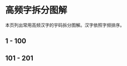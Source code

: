 <script setup>
import Chaifen from '@/chaifen/Chaifen.vue'
</script>

# 高频字拆分图解

本页列出常用高频汉字的宇码拆分图解。汉字依照字频排序。

## 1 - 100

<div class="flex justify-left flex-wrap my-8">
<Chaifen char='的' :parts='[5,2,1]' :colors />
<Chaifen char='一' :parts='[1]' :colors />
<Chaifen char='是' :parts='[4,1,4]' :colors />
<Chaifen char='了' :parts='[2]' :colors />
<Chaifen char='不' :parts='[4]' :colors />
<Chaifen char='在' :parts='[2,1,3]' :colors />
<Chaifen char='有' :parts='[2,4]' :colors />
<Chaifen char='个' :parts='[2,1]' :colors />
<Chaifen char='人' :parts='[2]' :colors />
<Chaifen char='这' :parts='[4,3]' :colors />
<Chaifen char='上' :parts='[3]' :colors />
<Chaifen char='中' :parts='[3,1]' :colors />
<Chaifen char='大' :parts='[3]' :colors />
<Chaifen char='为' :parts='[1,2,1]' :colors />
<Chaifen char='来' :parts='[1,6]' :colors />
<Chaifen char='我' :parts='[1,1,2,3]' :colors='[1,0,2,3,5,1]' />
<Chaifen char='到' :parts='[6,2]' :colors />
<Chaifen char='出' :parts='[3,2]' :colors />
<Chaifen char='要' :parts='[6,3]' :colors />
<Chaifen char='以' :parts='[1,1,2]' :colors />
<Chaifen char='时' :parts='[4,3]' :colors />
<Chaifen char='和' :parts='[5,3]' :colors />
<Chaifen char='地' :parts='[3,3]' :colors />
<Chaifen char='们' :parts='[2,3]' :colors />
<Chaifen char='得' :parts='[3,4,1,3]' :colors />
<Chaifen char='可' :parts='[1,3,1]' :colors='[1,2,1]' />
<Chaifen char='下' :parts='[3]' :colors />
<Chaifen char='对' :parts='[2,3]' :colors />
<Chaifen char='生' :parts='[5]' :colors />
<Chaifen char='也' :parts='[3]' :colors />
<Chaifen char='子' :parts='[2]' :colors />
<Chaifen char='就' :parts='[5,3,4]' :colors />
<Chaifen char='过' :parts='[3,3]' :colors />
<Chaifen char='能' :parts='[2,4,2,2]' :colors />
<Chaifen char='他' :parts='[2,3]' :colors />
<Chaifen char='会' :parts='[2,2,2]' :colors />
<Chaifen char='多' :parts='[3,3,]' :colors />
<Chaifen char='发' :parts='[2,2,1]' :colors />
<Chaifen char='说' :parts='[2,2,3,2]' :colors />
<Chaifen char='而' :parts='[6]' :colors />
<Chaifen char='于' :parts='[1,2]' :colors />
<Chaifen char='自' :parts='[6]' :colors />
<Chaifen char='之' :parts='[3]' :colors />
<Chaifen char='用' :parts='[5]' :colors />
<Chaifen char='年' :parts='[2,4]' :colors />
<Chaifen char='行' :parts='[3,3]' :colors />
<Chaifen char='家' :parts='[3,7]' :colors />
<Chaifen char='方' :parts='[4]' :colors />
<Chaifen char='后' :parts='[2,1,3]' :colors />
<Chaifen char='作' :parts='[2,2,3]' :colors />
<Chaifen char='成' :parts='[2,1,3]' :colors='[1,2,1]' />
<Chaifen char='开' :parts='[1,3]' :colors />
<Chaifen char='面' :parts='[9]' :colors />
<Chaifen char='事' :parts='[1,3,3,1]' :colors='[1,2,3,1]' />
<Chaifen char='好' :parts='[3,3]' :colors />
<Chaifen char='小' :parts='[3]' :colors />
<Chaifen char='心' :parts='[4]' :colors />
<Chaifen char='前' :parts='[3,4,2]' :colors />
<Chaifen char='所' :parts='[4,4]' :colors />
<Chaifen char='道' :parts='[3,6,3]' :colors />
<Chaifen char='法' :parts='[3,3,2]' :colors />
<Chaifen char='如' :parts='[3,3,]' :colors />
<Chaifen char='进' :parts='[2,2,3]' :colors />
<Chaifen char='着' :parts='[6,5]' :colors />
<Chaifen char='同' :parts='[2,1,3]' :colors />
<Chaifen char='经' :parts='[3,2,3]' :colors />
<Chaifen char='分' :parts='[2,2,]' :colors />
<Chaifen char='定' :parts='[3,1,4]' :colors />
<Chaifen char='都' :parts='[4,4,2]' :colors />
<Chaifen char='然' :parts='[4,4,4]' :colors />
<Chaifen char='与' :parts='[2,1]' :colors />
<Chaifen char='本' :parts='[4,1]' :colors />
<Chaifen char='还' :parts='[4,3]' :colors />
<Chaifen char='其' :parts='[8]' :colors />
<Chaifen char='当' :parts='[3,3]' :colors />
<Chaifen char='起' :parts='[7,3]' :colors />
<Chaifen char='动' :parts='[2,2,2]' :colors />
<Chaifen char='已' :parts='[3]' :colors />
<Chaifen char='两' :parts='[1,2,2,2]' :colors />
<Chaifen char='点' :parts='[2,3,4]' :colors />
<Chaifen char='从' :parts='[2,2]' :colors />
<Chaifen char='问' :parts='[3,3]' :colors />
<Chaifen char='里' :parts='[7]' :colors />
<Chaifen char='主' :parts='[1,4]' :colors />
<Chaifen char='实' :parts='[3,2,3]' :colors />
<Chaifen char='天' :parts='[1,3]' :colors />
<Chaifen char='高' :parts='[10]' :colors />
<Chaifen char='去' :parts='[3,2]' :colors />
<Chaifen char='现' :parts='[4,4]' :colors />
<Chaifen char='长' :parts='[4]' :colors />
<Chaifen char='此' :parts='[4,2]' :colors />
<Chaifen char='三' :parts='[3]' :colors />
<Chaifen char='将' :parts='[3,3,3]' :colors />
<Chaifen char='无' :parts='[1,3]' :colors />
<Chaifen char='国' :parts='[2,4,1,1]' :colors='[1,2,3,1]' />
<Chaifen char='全' :parts='[2,4]' :colors />
<Chaifen char='文' :parts='[4]' :colors />
<Chaifen char='理' :parts='[4,7]' :colors />
<Chaifen char='明' :parts='[4,4]' :colors />
<Chaifen char='日' :parts='[4]' :colors />
</div>

## 101 - 201
<div class="flex justify-left flex-wrap my-8">
<Chaifen char='些' :parts='[4,2,2]' :colors />
<Chaifen char='看' :parts='[4,5]' :colors />
<Chaifen char='只' :parts='[3,2]' :colors />
<Chaifen char='公' :parts='[2,2]' :colors />
<Chaifen char='等' :parts='[6,3,3]' :colors />
<Chaifen char='十' :parts='[2]' :colors />
<Chaifen char='意' :parts='[5,4,4]' :colors />
<Chaifen char='正' :parts='[1,4]' :colors />
<Chaifen char='外' :parts='[3,2]' :colors />
<Chaifen char='想' :parts='[4,5,4]' :colors />
<Chaifen char='间' :parts='[3,5]' :colors />
<Chaifen char='把' :parts='[3,4]' :colors />
<Chaifen char='情' :parts='[3,4,4]' :colors />
<Chaifen char='者' :parts='[4,4]' :colors />
<Chaifen char='没' :parts='[3,2,2]' :colors />
<Chaifen char='重' :parts='[2,4,1,2]' :colors='[1,2,0,2]' />
<Chaifen char='相' :parts='[4,5]' :colors />
<Chaifen char='那' :parts='[1,3,2]' :colors />
<Chaifen char='向' :parts='[3,3]' :colors />
<Chaifen char='知' :parts='[5,3]' :colors />
<Chaifen char='因' :parts='[2,3,1]' :colors='[1,2,1]' />
<Chaifen char='样' :parts='[4,6]' :colors />
<Chaifen char='学' :parts='[3,2,3]' :colors />
<Chaifen char='应' :parts='[3,4]' :colors />
<Chaifen char='又' :parts='[2]' :colors />
<Chaifen char='手' :parts='[4]' :colors />
<Chaifen char='但' :parts='[2,4,1]' :colors />
<Chaifen char='信' :parts='[1,8]' :colors />
<Chaifen char='关' :parts='[3,3]' :colors />
<Chaifen char='使' :parts='[2,1,3,2]' :colors />
<Chaifen char='种' :parts='[5,4]' :colors />
<Chaifen char='见' :parts='[2,2]' :colors />
<Chaifen char='力' :parts='[2]' :colors />
<Chaifen char='名' :parts='[3,3]' :colors />
<Chaifen char='二' :parts='[2]' :colors />
<Chaifen char='处' :parts='[3,2]' :colors />
<Chaifen char='门' :parts='[3]' :colors />
<Chaifen char='并' :parts='[3,3]' :colors />
<Chaifen char='口' :parts='[3]' :colors />
<Chaifen char='么' :parts='[1,2]' :colors />
<Chaifen char='先' :parts='[4,2]' :colors />
<Chaifen char='位' :parts='[2,5]' :colors />
<Chaifen char='头' :parts='[2,3]' :colors />
<Chaifen char='回' :parts='[2,3,1]' :colors='[1,2,1]' />
<Chaifen char='话' :parts='[2,6]' :colors />
<Chaifen char='很' :parts='[3,6]' :colors />
<Chaifen char='再' :parts='[1,2,3]' :colors />
<Chaifen char='由' :parts='[5]' :colors />
<Chaifen char='身' :parts='[7]' :colors />
<Chaifen char='入' :parts='[2]' :colors />
<Chaifen char='内' :parts='[2,2]' :colors />
<Chaifen char='第' :parts='[6,3,1,1]' :colors />
<Chaifen char='平' :parts='[1,2,2]' :colors='[1,2,1]' />
<Chaifen char='被' :parts='[5,5]' :colors />
<Chaifen char='给' :parts='[3,6]' :colors />
<Chaifen char='次' :parts='[2,4]' :colors />
<Chaifen char='别' :parts='[3,2,2]' :colors />
<Chaifen char='几' :parts='[2]' :colors />
<Chaifen char='月' :parts='[4]' :colors />
<Chaifen char='真' :parts='[2,6,2]' :colors />
<Chaifen char='立' :parts='[5]' :colors />
<Chaifen char='新' :parts='[5,4,4]' :colors />
<Chaifen char='通' :parts='[2,5,3]' :colors />
<Chaifen char='少' :parts='[3,1]' :colors />
<Chaifen char='机' :parts='[4,2]' :colors />
<Chaifen char='打' :parts='[3,2]' :colors />
<Chaifen char='水' :parts='[4]' :colors />
<Chaifen char='果' :parts='[4,4]' :colors />
<Chaifen char='最' :parts='[4,6,2]' :colors />
<Chaifen char='部' :parts='[5,3,2]' :colors />
<Chaifen char='何' :parts='[2,1,3,1]' :colors='[1,2,3,2]' />
<Chaifen char='安' :parts='[3,3]' :colors />
<Chaifen char='接' :parts='[3,5,3]' :colors />
<Chaifen char='报' :parts='[3,2,2]' :colors />
<Chaifen char='声' :parts='[3,4]' :colors />
<Chaifen char='才' :parts='[2,1]' :colors />
<Chaifen char='体' :parts='[2,4,1]' :colors />
<Chaifen char='今' :parts='[2,1,1]' :colors />
<Chaifen char='合' :parts='[6]' :colors />
<Chaifen char='性' :parts='[3,5]' :colors />
<Chaifen char='西' :parts='[6]' :colors />
<Chaifen char='你' :parts='[2,2,3]' :colors />
<Chaifen char='放' :parts='[4,4]' :colors />
<Chaifen char='表' :parts='[4,4]' :colors />
<Chaifen char='目' :parts='[5]' :colors />
<Chaifen char='加' :parts='[2,3]' :colors />
<Chaifen char='常' :parts='[8,3]' :colors />
<Chaifen char='做' :parts='[2,5,4]' :colors />
<Chaifen char='己' :parts='[3]' :colors />
<Chaifen char='老' :parts='[4,2]' :colors />
<Chaifen char='四' :parts='[5]' :colors />
<Chaifen char='件' :parts='[2,4]' :colors />
<Chaifen char='解' :parts='[2,5,2,4]' :colors />
<Chaifen char='路' :parts='[7,3,3]' :colors />
<Chaifen char='更' :parts='[1,4,2]' :colors />
<Chaifen char='走' :parts='[7]' :colors />
<Chaifen char='比' :parts='[2,2]' :colors />
<Chaifen char='总' :parts='[2,3,4]' :colors />
<Chaifen char='金' :parts='[8]' :colors />
<Chaifen char='管' :parts='[6,3,3,2]' :colors />

<Chaifen char='光' :parts='[]' :colors />
<Chaifen char='工' :parts='[]' :colors />
<Chaifen char='结' :parts='[]' :colors />
<Chaifen char='提' :parts='[]' :colors />
<Chaifen char='任' :parts='[]' :colors />
<Chaifen char='东' :parts='[]' :colors />
<Chaifen char='原' :parts='[]' :colors />
<Chaifen char='便' :parts='[]' :colors />
<Chaifen char='美' :parts='[]' :colors />
<Chaifen char='及' :parts='[]' :colors />
<Chaifen char='教' :parts='[]' :colors />
<Chaifen char='难' :parts='[]' :colors />
<Chaifen char='世' :parts='[]' :colors />
<Chaifen char='至' :parts='[]' :colors />
<Chaifen char='气' :parts='[]' :colors />
<Chaifen char='神' :parts='[]' :colors />
<Chaifen char='山' :parts='[]' :colors />
<Chaifen char='数' :parts='[]' :colors />
<Chaifen char='利' :parts='[]' :colors />
<Chaifen char='书' :parts='[]' :colors />
<Chaifen char='代' :parts='[]' :colors />
<Chaifen char='直' :parts='[]' :colors />
<Chaifen char='色' :parts='[]' :colors />
<Chaifen char='场' :parts='[]' :colors />
<Chaifen char='变' :parts='[]' :colors />
<Chaifen char='记' :parts='[]' :colors />
<Chaifen char='张' :parts='[]' :colors />
<Chaifen char='必' :parts='[]' :colors />
<Chaifen char='受' :parts='[]' :colors />
<Chaifen char='交' :parts='[]' :colors />
<Chaifen char='非' :parts='[]' :colors />
<Chaifen char='服' :parts='[]' :colors />
<Chaifen char='化' :parts='[]' :colors />
<Chaifen char='求' :parts='[]' :colors />
<Chaifen char='风' :parts='[]' :colors />
<Chaifen char='度' :parts='[]' :colors />
<Chaifen char='太' :parts='[]' :colors />
<Chaifen char='万' :parts='[]' :colors />
<Chaifen char='各' :parts='[]' :colors />
<Chaifen char='算' :parts='[]' :colors />
<Chaifen char='边' :parts='[]' :colors />
<Chaifen char='王' :parts='[]' :colors />
<Chaifen char='什' :parts='[]' :colors />
<Chaifen char='快' :parts='[]' :colors />
<Chaifen char='许' :parts='[]' :colors />
<Chaifen char='连' :parts='[]' :colors />
<Chaifen char='五' :parts='[]' :colors />
<Chaifen char='活' :parts='[]' :colors />
<Chaifen char='思' :parts='[]' :colors />
<Chaifen char='该' :parts='[]' :colors />
<Chaifen char='步' :parts='[]' :colors />
<Chaifen char='海' :parts='[]' :colors />
<Chaifen char='指' :parts='[]' :colors />
<Chaifen char='物' :parts='[]' :colors />
<Chaifen char='则' :parts='[]' :colors />
<Chaifen char='女' :parts='[]' :colors />
<Chaifen char='或' :parts='[]' :colors />
<Chaifen char='完' :parts='[]' :colors />
<Chaifen char='马' :parts='[]' :colors />
<Chaifen char='强' :parts='[]' :colors />
<Chaifen char='言' :parts='[]' :colors />
<Chaifen char='条' :parts='[]' :colors />
<Chaifen char='特' :parts='[]' :colors />
<Chaifen char='命' :parts='[]' :colors />
<Chaifen char='感' :parts='[]' :colors />
<Chaifen char='清' :parts='[]' :colors />
<Chaifen char='带' :parts='[]' :colors />
<Chaifen char='认' :parts='[]' :colors />
<Chaifen char='保' :parts='[]' :colors />
<Chaifen char='望' :parts='[]' :colors />
<Chaifen char='转' :parts='[]' :colors />
<Chaifen char='传' :parts='[]' :colors />
<Chaifen char='儿' :parts='[]' :colors />
<Chaifen char='制' :parts='[]' :colors />
<Chaifen char='干' :parts='[]' :colors />
<Chaifen char='计' :parts='[]' :colors />
<Chaifen char='民' :parts='[]' :colors />
<Chaifen char='白' :parts='[]' :colors />
<Chaifen char='住' :parts='[]' :colors />
<Chaifen char='字' :parts='[]' :colors />
<Chaifen char='它' :parts='[]' :colors />
<Chaifen char='义' :parts='[]' :colors />
<Chaifen char='车' :parts='[]' :colors />
<Chaifen char='像' :parts='[]' :colors />
<Chaifen char='反' :parts='[]' :colors />
<Chaifen char='象' :parts='[]' :colors />
<Chaifen char='题' :parts='[]' :colors />
<Chaifen char='却' :parts='[]' :colors />
<Chaifen char='流' :parts='[]' :colors />
<Chaifen char='且' :parts='[]' :colors />
<Chaifen char='即' :parts='[]' :colors />
<Chaifen char='深' :parts='[]' :colors />
<Chaifen char='近' :parts='[]' :colors />
<Chaifen char='形' :parts='[]' :colors />
<Chaifen char='取' :parts='[]' :colors />
<Chaifen char='往' :parts='[]' :colors />
<Chaifen char='系' :parts='[]' :colors />
<Chaifen char='量' :parts='[]' :colors />
<Chaifen char='论' :parts='[]' :colors />
<Chaifen char='告' :parts='[]' :colors />
<Chaifen char='息' :parts='[]' :colors />
<Chaifen char='让' :parts='[]' :colors />
<Chaifen char='决' :parts='[]' :colors />
<Chaifen char='未' :parts='[]' :colors />
<Chaifen char='花' :parts='[]' :colors />
<Chaifen char='收' :parts='[]' :colors />
<Chaifen char='满' :parts='[]' :colors />
<Chaifen char='每' :parts='[]' :colors />
<Chaifen char='华' :parts='[]' :colors />
<Chaifen char='业' :parts='[]' :colors />
<Chaifen char='南' :parts='[]' :colors />
<Chaifen char='觉' :parts='[]' :colors />
<Chaifen char='电' :parts='[]' :colors />
<Chaifen char='空' :parts='[]' :colors />
<Chaifen char='眼' :parts='[]' :colors />
<Chaifen char='听' :parts='[]' :colors />
<Chaifen char='远' :parts='[]' :colors />
<Chaifen char='师' :parts='[]' :colors />
<Chaifen char='元' :parts='[]' :colors />
<Chaifen char='请' :parts='[]' :colors />
<Chaifen char='容' :parts='[]' :colors />
<Chaifen char='她' :parts='[]' :colors />
<Chaifen char='军' :parts='[]' :colors />
<Chaifen char='士' :parts='[]' :colors />
<Chaifen char='百' :parts='[]' :colors />
<Chaifen char='办' :parts='[]' :colors />
<Chaifen char='语' :parts='[]' :colors />
<Chaifen char='期' :parts='[]' :colors />
<Chaifen char='北' :parts='[]' :colors />
<Chaifen char='林' :parts='[]' :colors />
<Chaifen char='识' :parts='[]' :colors />
<Chaifen char='半' :parts='[]' :colors />
<Chaifen char='夫' :parts='[]' :colors />
<Chaifen char='客' :parts='[]' :colors />
<Chaifen char='战' :parts='[]' :colors />
<Chaifen char='院' :parts='[]' :colors />
<Chaifen char='城' :parts='[]' :colors />
<Chaifen char='候' :parts='[]' :colors />
<Chaifen char='单' :parts='[]' :colors />
<Chaifen char='音' :parts='[]' :colors />
<Chaifen char='台' :parts='[]' :colors />
<Chaifen char='死' :parts='[]' :colors />
<Chaifen char='视' :parts='[]' :colors />
<Chaifen char='领' :parts='[]' :colors />
<Chaifen char='失' :parts='[]' :colors />
<Chaifen char='司' :parts='[]' :colors />
<Chaifen char='亲' :parts='[]' :colors />
<Chaifen char='始' :parts='[]' :colors />
<Chaifen char='极' :parts='[]' :colors />
<Chaifen char='双' :parts='[]' :colors />
<Chaifen char='令' :parts='[]' :colors />
<Chaifen char='改' :parts='[]' :colors />
<Chaifen char='功' :parts='[]' :colors />
<Chaifen char='程' :parts='[]' :colors />
<Chaifen char='爱' :parts='[]' :colors />
<Chaifen char='德' :parts='[]' :colors />
<Chaifen char='复' :parts='[]' :colors />
<Chaifen char='切' :parts='[]' :colors />
<Chaifen char='随' :parts='[]' :colors />
<Chaifen char='李' :parts='[]' :colors />
<Chaifen char='员' :parts='[]' :colors />
<Chaifen char='离' :parts='[]' :colors />
<Chaifen char='轻' :parts='[]' :colors />
<Chaifen char='观' :parts='[]' :colors />
<Chaifen char='青' :parts='[]' :colors />
<Chaifen char='足' :parts='[]' :colors />
<Chaifen char='落' :parts='[]' :colors />
<Chaifen char='叫' :parts='[]' :colors />
<Chaifen char='根' :parts='[]' :colors />
<Chaifen char='怎' :parts='[]' :colors />
<Chaifen char='持' :parts='[]' :colors />
<Chaifen char='精' :parts='[]' :colors />
<Chaifen char='送' :parts='[]' :colors />
<Chaifen char='众' :parts='[]' :colors />
<Chaifen char='影' :parts='[]' :colors />
<Chaifen char='八' :parts='[]' :colors />
<Chaifen char='首' :parts='[]' :colors />
<Chaifen char='包' :parts='[]' :colors />
<Chaifen char='准' :parts='[]' :colors />
<Chaifen char='兴' :parts='[]' :colors />
<Chaifen char='红' :parts='[]' :colors />
<Chaifen char='达' :parts='[]' :colors />
<Chaifen char='早' :parts='[]' :colors />
<Chaifen char='尽' :parts='[]' :colors />
<Chaifen char='故' :parts='[]' :colors />
<Chaifen char='房' :parts='[]' :colors />
<Chaifen char='引' :parts='[]' :colors />
<Chaifen char='火' :parts='[]' :colors />
<Chaifen char='站' :parts='[]' :colors />
<Chaifen char='似' :parts='[]' :colors />
<Chaifen char='找' :parts='[]' :colors />
<Chaifen char='备' :parts='[]' :colors />
<Chaifen char='调' :parts='[]' :colors />
<Chaifen char='断' :parts='[]' :colors />
<Chaifen char='设' :parts='[]' :colors />
<Chaifen char='格' :parts='[]' :colors />
<Chaifen char='消' :parts='[]' :colors />
<Chaifen char='拉' :parts='[]' :colors />
<Chaifen char='照' :parts='[]' :colors />
<Chaifen char='布' :parts='[]' :colors />
<Chaifen char='友' :parts='[]' :colors />
<Chaifen char='整' :parts='[]' :colors />
<Chaifen char='术' :parts='[]' :colors />
<Chaifen char='石' :parts='[]' :colors />
<Chaifen char='展' :parts='[]' :colors />
<Chaifen char='紧' :parts='[]' :colors />
<Chaifen char='据' :parts='[]' :colors />
<Chaifen char='终' :parts='[]' :colors />
<Chaifen char='周' :parts='[]' :colors />
<Chaifen char='式' :parts='[]' :colors />
<Chaifen char='举' :parts='[]' :colors />
<Chaifen char='飞' :parts='[]' :colors />
<Chaifen char='片' :parts='[]' :colors />
<Chaifen char='虽' :parts='[]' :colors />
<Chaifen char='易' :parts='[]' :colors />
<Chaifen char='运' :parts='[]' :colors />
<Chaifen char='笑' :parts='[]' :colors />
<Chaifen char='云' :parts='[]' :colors />
<Chaifen char='建' :parts='[]' :colors />
<Chaifen char='谈' :parts='[]' :colors />
<Chaifen char='界' :parts='[]' :colors />
<Chaifen char='务' :parts='[]' :colors />
<Chaifen char='写' :parts='[]' :colors />
<Chaifen char='钱' :parts='[]' :colors />
<Chaifen char='商' :parts='[]' :colors />
<Chaifen char='乐' :parts='[]' :colors />
<Chaifen char='推' :parts='[]' :colors />
<Chaifen char='注' :parts='[]' :colors />
<Chaifen char='越' :parts='[]' :colors />
<Chaifen char='千' :parts='[]' :colors />
<Chaifen char='微' :parts='[]' :colors />
<Chaifen char='若' :parts='[]' :colors />
<Chaifen char='约' :parts='[]' :colors />
<Chaifen char='英' :parts='[]' :colors />
<Chaifen char='集' :parts='[]' :colors />
<Chaifen char='示' :parts='[]' :colors />
<Chaifen char='呢' :parts='[]' :colors />
<Chaifen char='待' :parts='[]' :colors />
<Chaifen char='坐' :parts='[]' :colors />
<Chaifen char='议' :parts='[]' :colors />
<Chaifen char='乎' :parts='[]' :colors />
<Chaifen char='留' :parts='[]' :colors />
<Chaifen char='称' :parts='[]' :colors />
<Chaifen char='品' :parts='[]' :colors />
<Chaifen char='志' :parts='[]' :colors />
<Chaifen char='黑' :parts='[]' :colors />
<Chaifen char='存' :parts='[]' :colors />
<Chaifen char='六' :parts='[]' :colors />
<Chaifen char='造' :parts='[]' :colors />
<Chaifen char='低' :parts='[]' :colors />
<Chaifen char='江' :parts='[]' :colors />
<Chaifen char='念' :parts='[]' :colors />
<Chaifen char='产' :parts='[]' :colors />
<Chaifen char='刻' :parts='[]' :colors />
<Chaifen char='节' :parts='[]' :colors />
<Chaifen char='尔' :parts='[]' :colors />
<Chaifen char='吃' :parts='[]' :colors />
<Chaifen char='势' :parts='[]' :colors />
<Chaifen char='依' :parts='[]' :colors />
<Chaifen char='图' :parts='[]' :colors />
<Chaifen char='共' :parts='[]' :colors />
<Chaifen char='曾' :parts='[]' :colors />
<Chaifen char='响' :parts='[]' :colors />
<Chaifen char='底' :parts='[]' :colors />
<Chaifen char='装' :parts='[]' :colors />
<Chaifen char='具' :parts='[]' :colors />
<Chaifen char='喜' :parts='[]' :colors />
<Chaifen char='严' :parts='[]' :colors />
<Chaifen char='九' :parts='[]' :colors />
<Chaifen char='况' :parts='[]' :colors />
<Chaifen char='跟' :parts='[]' :colors />
<Chaifen char='罗' :parts='[]' :colors />
<Chaifen char='须' :parts='[]' :colors />
<Chaifen char='显' :parts='[]' :colors />
<Chaifen char='热' :parts='[]' :colors />
<Chaifen char='病' :parts='[]' :colors />
<Chaifen char='证' :parts='[]' :colors />
<Chaifen char='刚' :parts='[]' :colors />
<Chaifen char='治' :parts='[]' :colors />
<Chaifen char='绝' :parts='[]' :colors />
<Chaifen char='群' :parts='[]' :colors />
<Chaifen char='市' :parts='[]' :colors />
<Chaifen char='阳' :parts='[]' :colors />
<Chaifen char='确' :parts='[]' :colors />
<Chaifen char='究' :parts='[]' :colors />
<Chaifen char='久' :parts='[]' :colors />
<Chaifen char='除' :parts='[]' :colors />
<Chaifen char='闻' :parts='[]' :colors />
<Chaifen char='答' :parts='[]' :colors />
<Chaifen char='段' :parts='[]' :colors />
<Chaifen char='官' :parts='[]' :colors />
<Chaifen char='政' :parts='[]' :colors />
<Chaifen char='类' :parts='[]' :colors />
<Chaifen char='黄' :parts='[]' :colors />
<Chaifen char='武' :parts='[]' :colors />
<Chaifen char='七' :parts='[]' :colors />
<Chaifen char='支' :parts='[]' :colors />
<Chaifen char='费' :parts='[]' :colors />
<Chaifen char='父' :parts='[]' :colors />
<Chaifen char='统' :parts='[]' :colors />
</div>

